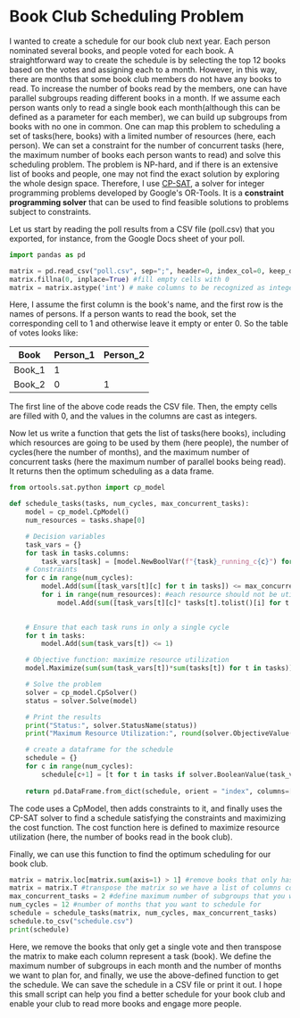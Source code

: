 # Book Club Scheduling Problem
I wanted to create a schedule for our book club next year. Each person nominated several books, and people voted for each book. A straightforward way to create the schedule is by selecting the top 12 books based on the votes and assigning each to a month. However, in this way, there are months that some book club members do not have any books to read. To increase the number of books read by the members, one can have parallel subgroups reading different books in a month. If we assume each person wants only to read a single book each month(although this can be defined as a parameter for each member), we can build up subgroups from books with no one in common. One can map this problem to scheduling a set of tasks(here, books) with a limited number of resources (here, each person). We can set a constraint for the number of concurrent tasks (here, the maximum number of books each person wants to read) and solve this scheduling problem. The problem is NP-hard, and if there is an extensive list of books and people, one may not find the exact solution by exploring the whole design space.
Therefore, I use  [CP-SAT](https://developers.google.com/optimization/cp/cp_solver), a solver for integer programming problems developed by Google's OR-Tools.
It is a **constraint programming solver** that can be used to find feasible solutions to problems subject to constraints.

Let us start by reading the poll results from a CSV file (poll.csv) that you exported, for instance, from the Google Docs sheet of your poll.
```python
import pandas as pd

matrix = pd.read_csv("poll.csv", sep=";", header=0, index_col=0, keep_default_na=True)
matrix.fillna(0, inplace=True) #fill empty cells with 0
matrix = matrix.astype('int') # make columns to be recognized as integer
```
Here, I assume the first column is the book's name, and the first row is the names of persons. If a person wants to read the book, set the corresponding cell to 1 and otherwise
leave it empty or enter 0. So the table of votes looks like:

| Book | Person_1 | Person_2 |
| ----------- | ----------- | ----------- |
| Book_1 | 1 |  |
| Book_2 | 0 | 1 |

The first line of the above code reads the CSV file. Then, the empty cells are filled with 0, and the values in the columns are cast as integers.

Now let us write a function that gets the list of tasks(here books), including which resources are going to be used by them (here people), the number of cycles(here the number of months), 
and the maximum number of concurrent tasks (here the maximum number of parallel books being read). It returns then the optimum scheduling as a data frame.
```python
from ortools.sat.python import cp_model

def schedule_tasks(tasks, num_cycles, max_concurrent_tasks):
    model = cp_model.CpModel()
    num_resources = tasks.shape[0]

    # Decision variables
    task_vars = {}
    for task in tasks.columns:
        task_vars[task] = [model.NewBoolVar(f"{task}_running_c{c}") for c in range(num_cycles)]
    # Constraints
    for c in range(num_cycles):
        model.Add(sum([task_vars[t][c] for t in tasks]) <= max_concurrent_tasks)
        for i in range(num_resources): #each resource should not be utilized more than once in each cycle
            model.Add(sum([task_vars[t][c]* tasks[t].tolist()[i] for t in tasks]) <= 1)
    

    # Ensure that each task runs in only a single cycle
    for t in tasks:
        model.Add(sum(task_vars[t]) <= 1)

    # Objective function: maximize resource utilization
    model.Maximize(sum(sum(task_vars[t])*sum(tasks[t]) for t in tasks))

    # Solve the problem
    solver = cp_model.CpSolver()
    status = solver.Solve(model)

    # Print the results
    print("Status:", solver.StatusName(status))
    print("Maximum Resource Utilization:", round(solver.ObjectiveValue(), 2))

    # create a dataframe for the schedule
    schedule = {}
    for c in range(num_cycles):
        schedule[c+1] = [t for t in tasks if solver.BooleanValue(task_vars[t][c]) == 1]
    
    return pd.DataFrame.from_dict(schedule, orient = "index", columns=[f"Book {i+1}" for i in range(max_concurrent_tasks)])
```
The code uses a CpModel, then adds constraints to it, and finally uses the CP-SAT solver to find a schedule satisfying the constraints and maximizing the cost function.
The cost function here is defined to maximize resource utilization (here, the number of books read in the book club).

Finally, we can use this function to find the optimum scheduling for our book club.
```python
matrix = matrix.loc[matrix.sum(axis=1) > 1] #remove books that only has a single vote
matrix = matrix.T #transpose the matrix so we have a list of columns containing votes for each book
max_concurrent_tasks = 2 #define maximum number of subgroups that you want to have in a month
num_cycles = 12 #number of months that you want to schedule for
schedule = schedule_tasks(matrix, num_cycles, max_concurrent_tasks)
schedule.to_csv("schedule.csv")
print(schedule)
```
Here, we remove the books that only get a single vote and then transpose the matrix to make each column represent a task (book).
We define the maximum number of subgroups in each month and the number of months we want to plan for, and finally, we use the above-defined function to get the schedule.
We can save the schedule in a CSV file or print it out.
I hope this small script can help you find a better schedule for your book club and enable your club to read more books and engage more people.
